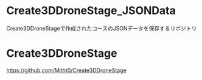 # Create3DDroneStage_JSONData
Create3DDroneStageで作成されたコースのJSONデータを保存するリポジトリ
# Create3DDroneStage
https://github.com/Mitht0/Create3DDroneStage
